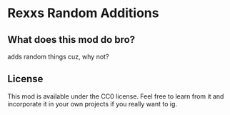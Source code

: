 # Rexxs Random Additions

## What does this mod do bro?

adds random things cuz, why not?

## License

This mod is available under the CC0 license. Feel free to learn from it and incorporate it in your own projects if you really want to ig.
